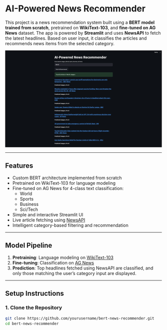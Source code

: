 # AI-Powered News Recommender

This project is a news recommendation system built using a **BERT model trained from scratch**, pretrained on **WikiText-103**, and **fine-tuned on AG News** dataset. The app is powered by **Streamlit** and uses **NewsAPI** to fetch the latest headlines. Based on user input, it classifies the articles and recommends news items from the selected category.

![Alt text](app.png)

---

## Features

- Custom BERT architecture implemented from scratch
- Pretrained on WikiText-103 for language modeling
- Fine-tuned on AG News for 4-class text classification:
  - World
  - Sports
  - Business
  - Sci/Tech
- Simple and interactive Streamlit UI
- Live article fetching using [NewsAPI](https://newsapi.org/)
- Intelligent category-based filtering and recommendation

---


## Model Pipeline

1. **Pretraining**: Language modeling on [WikiText-103](https://blog.einstein.ai/the-wikitext-long-term-dependency-language-modeling-dataset/)
2. **Fine-tuning**: Classification on [AG News](https://www.di.unipi.it/~gulli/AG_corpus_of_news_articles.html)
3. **Prediction**: Top headlines fetched using NewsAPI are classified, and only those matching the user’s category input are displayed.

---

## Setup Instructions

### 1. Clone the Repository

```bash
git clone https://github.com/yourusername/bert-news-recommender.git
cd bert-news-recommender

